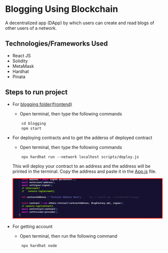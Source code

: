 # Blogging Using Blockchain
A decentralized app (DApp) by which users can create and read blogs of other users of a network.

## Technologies/Frameworks Used
 - React JS
 - Solidity
 - MetaMask
 - Hardhat
 - Pinata

## Steps to run project
 - For [blogging folder(frontend)](./blogging)
    - Open terminal, then type the following commands
    ```shell
        cd blogging
        npm start
    ```
 - For deploying contracts and to get the adderss of deployed contract
    - Open terminal, then type the following commands
    ```shell
        npx hardhat run --network localhost scripts/deploy.js
    ```
    This will deploy your contract to an address and the address will be printed in the terminal.
    Copy the address and paste it in the [App.js](./blogging/src/App.js) file.

    <img src="image/README/1678134235039.png" style="border: 2px solid red"/>
 
 - For getting account
    - Open terminal, then run the following command
    ```shell
        npx hardhat node
    ```
